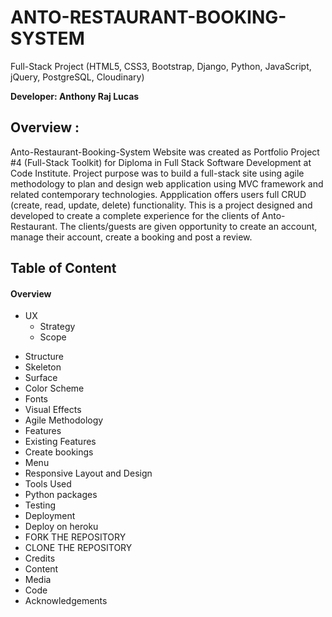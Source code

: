 # ANTO-RESTAURANT-BOOKING-SYSTEM

Full-Stack Project (HTML5, CSS3, Bootstrap, Django, Python, JavaScript, jQuery, PostgreSQL, Cloudinary)

 **Developer: Anthony Raj Lucas** 

## Overview :

Anto-Restaurant-Booking-System Website was created as Portfolio Project #4 (Full-Stack Toolkit) for Diploma in Full Stack Software Development at Code Institute.
Project purpose was to build a full-stack site using agile methodology to plan and design web application using MVC framework and related contemporary technologies. Appplication offers users full CRUD (create, read, update, delete) functionality.
This is a project designed and developed to create a complete experience for the clients of Anto-Restaurant. The clients/guests are given opportunity to create an account, manage their account, create a booking and post a review.

## Table of Content
 #### Overview

* UX
  - Strategy
  - Scope
- Structure
- 	Skeleton
- 	Surface
- 	Color Scheme
- 	Fonts
- 	Visual Effects
- 	Agile Methodology
- 	Features
- 	Existing Features
- 	Create bookings
- 	Menu
- 	Responsive Layout and Design
- 	Tools Used
- 	Python packages
- 	Testing
- 	Deployment
- 	Deploy on heroku
-	FORK THE REPOSITORY
-	CLONE THE REPOSITORY
-	Credits
-	Content
-	Media
-	Code
-	Acknowledgements

